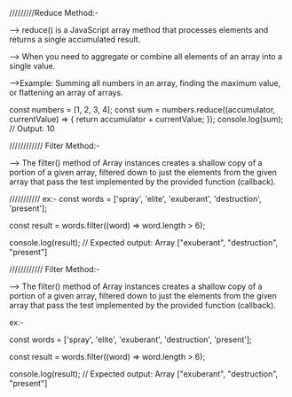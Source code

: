 
/////////Reduce Method:-


--> reduce() is a JavaScript array method that processes elements and returns a single accumulated result.

--> When you need to aggregate or combine all elements of an array into a single value.

-->Example: Summing all numbers in an array, finding the maximum value, or flattening an array of arrays.


const numbers = [1, 2, 3, 4]; 
const sum = numbers.reduce((accumulator, currentValue) => { return accumulator + currentValue; }); 
console.log(sum); // Output: 10









////////////  Filter Method:-

--> The filter() method of Array instances creates a shallow copy of a portion of a given array, filtered down to just the elements from the given array that pass the test implemented by the provided function (callback).



/////////// ex:-
const words = ['spray', 'elite', 'exuberant', 'destruction', 'present'];

const result = words.filter((word) => word.length > 6);

console.log(result);
// Expected output: Array ["exuberant", "destruction", "present"]














////////////   Filter Method:-



--> The filter() method of Array instances creates a shallow copy of a portion of a given array, filtered down to just the elements from the given array that pass the test implemented by the provided function (callback).


ex:-

const words = ['spray', 'elite', 'exuberant', 'destruction', 'present'];

const result = words.filter((word) => word.length > 6);

console.log(result);
// Expected output: Array ["exuberant", "destruction", "present"]












